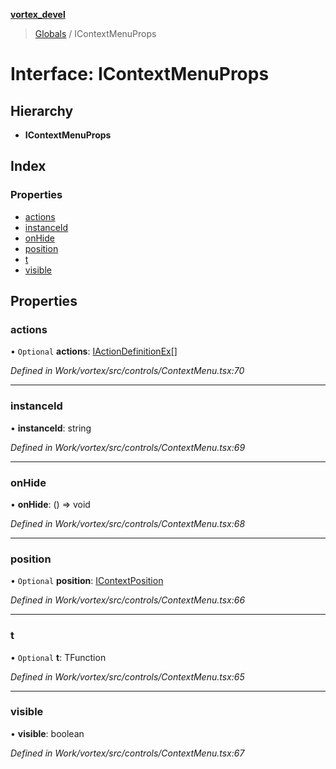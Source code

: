 **[vortex_devel](../README.md)**

> [Globals](../globals.md) / IContextMenuProps

# Interface: IContextMenuProps

## Hierarchy

* **IContextMenuProps**

## Index

### Properties

* [actions](icontextmenuprops.md#actions)
* [instanceId](icontextmenuprops.md#instanceid)
* [onHide](icontextmenuprops.md#onhide)
* [position](icontextmenuprops.md#position)
* [t](icontextmenuprops.md#t)
* [visible](icontextmenuprops.md#visible)

## Properties

### actions

• `Optional` **actions**: [IActionDefinitionEx](iactiondefinitionex.md)[]

*Defined in Work/vortex/src/controls/ContextMenu.tsx:70*

___

### instanceId

•  **instanceId**: string

*Defined in Work/vortex/src/controls/ContextMenu.tsx:69*

___

### onHide

•  **onHide**: () => void

*Defined in Work/vortex/src/controls/ContextMenu.tsx:68*

___

### position

• `Optional` **position**: [IContextPosition](icontextposition.md)

*Defined in Work/vortex/src/controls/ContextMenu.tsx:66*

___

### t

• `Optional` **t**: TFunction

*Defined in Work/vortex/src/controls/ContextMenu.tsx:65*

___

### visible

•  **visible**: boolean

*Defined in Work/vortex/src/controls/ContextMenu.tsx:67*
